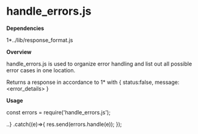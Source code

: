 # handle_errors.js

**Dependencies**

1*../lib/response_format.js

**Overview**

handle_errors.js is used to organize error handling and list out all possible error cases in one location.

Returns a response in accordance to 1* with 
{ status:false, message:<error_details> }

**Usage**

const errors = require('handle_errors.js');

..}
  .catch((e)=>{
        res.send(errors.handle(e));
  });








